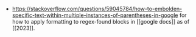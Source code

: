 - https://stackoverflow.com/questions/59045784/how-to-embolden-specific-text-within-multiple-instances-of-parentheses-in-google for how to apply formatting to regex-found blocks in [[google docs]] as of [[2023]].
